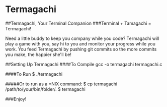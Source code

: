 Termagachi
==========

##Termagachi, Your Terminal Companion
###Terminal + Tamagachi = Termagachi!

Need a little buddy to keep you company while you code? Termagachi will
play a game with you, say hi to you and monitor your progress while you
work. You feed Termagachi by pushing git commits so the more commits you
make, the happier she'll be!

##Setting Up Termagachi
####To Compile
gcc -o termagachi termagachi.c

####To Run
$ ./termagachi

#####Or to run as a \*NIX command:
$ cp termagachi /path/to/your/bin/folder/.
$ termagachi

###Enjoy!
